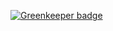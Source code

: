 

[![Greenkeeper badge](https://badges.greenkeeper.io/Slynova-Org/eslint-config.svg)](https://greenkeeper.io/)